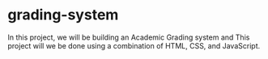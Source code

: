 # grading-system
In this project, we will be building an Academic Grading system and This project will we be done using a combination of HTML, CSS, and JavaScript.
